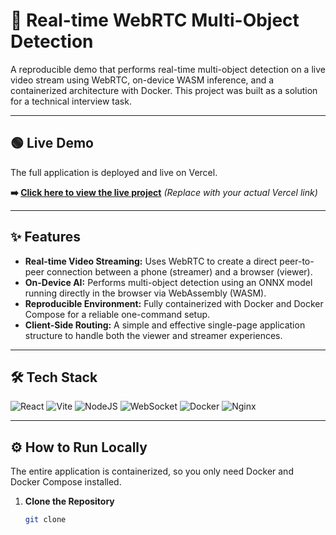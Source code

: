 # 🚀 Real-time WebRTC Multi-Object Detection

A reproducible demo that performs real-time multi-object detection on a live video stream using WebRTC, on-device WASM inference, and a containerized architecture with Docker. This project was built as a solution for a technical interview task.

---

## 🟢 Live Demo

The full application is deployed and live on Vercel.

**➡️ [Click here to view the live project]((https://webrtc-interview-task-vedang.vercel.app/))** *(Replace with your actual Vercel link)*

---

## ✨ Features

* **Real-time Video Streaming:** Uses WebRTC to create a direct peer-to-peer connection between a phone (streamer) and a browser (viewer).
* **On-Device AI:** Performs multi-object detection using an ONNX model running directly in the browser via WebAssembly (WASM).
* **Reproducible Environment:** Fully containerized with Docker and Docker Compose for a reliable one-command setup.
* **Client-Side Routing:** A simple and effective single-page application structure to handle both the viewer and streamer experiences.

---

## 🛠️ Tech Stack

![React](https://img.shields.io/badge/react-%2320232a.svg?style=for-the-badge&logo=react&logoColor=%2361DAFB)
![Vite](https://img.shields.io/badge/vite-%23646CFF.svg?style=for-the-badge&logo=vite&logoColor=white)
![NodeJS](https://img.shields.io/badge/node.js-6DA55F?style=for-the-badge&logo=node.js&logoColor=white)
![WebSocket](https://img.shields.io/badge/WebSocket-010101?style=for-the-badge&logo=websocket&logoColor=white)
![Docker](https://img.shields.io/badge/docker-%230db7ed.svg?style=for-the-badge&logo=docker&logoColor=white)
![Nginx](https://img.shields.io/badge/nginx-%23009639.svg?style=for-the-badge&logo=nginx&logoColor=white)

---

## ⚙️ How to Run Locally

The entire application is containerized, so you only need Docker and Docker Compose installed.

1.  **Clone the Repository**
    ```bash
    git clone
